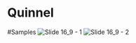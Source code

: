 # Quinnel

#Samples
![Slide 16_9 - 1](https://github.com/swapno-github/FigmaProjects/assets/108092606/2c8a51f4-0c0f-459d-b6d5-51733b44bf55)
![Slide 16_9 - 2](https://github.com/swapno-github/FigmaProjects/assets/108092606/4f86ba1d-e64b-488f-897d-7735c59f67ff)

